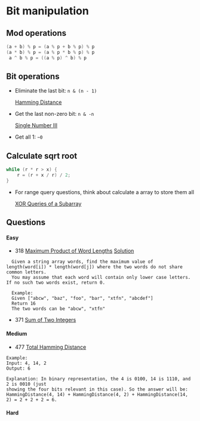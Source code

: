 # Bit manipulation

## Mod operations

```java
(a + b) % p = (a % p + b % p) % p
(a * b) % p = (a % p * b % p) % p
 a ^ b % p = ((a % p) ^ b) % p
```

## Bit operations

- Eliminate the last bit: `n & (n - 1)`

  [Hamming Distance](https://discuss.leetcode.com/topic/72317/java-solution)

- Get the last non-zero bit: `n & -n`

  [Single Number III](https://leetcode.com/problems/single-number-iii/description/)
- Get all 1: `~0`

## Calculate sqrt root

```java
while (r * r > x) {
    r = (r + x / r) / 2;
}
```

- For range query questions, think about calculate a array to store them all

  [XOR Queries of a Subarray](https://leetcode.com/problems/xor-queries-of-a-subarray/)

## Questions

#### Easy 
- 318 [Maximum Product of Word Lengths](https://leetcode.com/problems/maximum-product-of-word-lengths) [Solution](https://github.com/jiguan/LeetCode/blob/master/test/com/leetcode/bit/MaximumProductofWordLengths.java)
```  
  Given a string array words, find the maximum value of length(word[i]) * length(word[j]) where the two words do not share common letters. 
  You may assume that each word will contain only lower case letters. If no such two words exist, return 0.
  
  Example:
  Given ["abcw", "baz", "foo", "bar", "xtfn", "abcdef"]
  Return 16
  The two words can be "abcw", "xtfn"
```

 - 371 [Sum of Two Integers](https://leetcode.com/problems/sum-of-two-integers/description/)
#### Medium
 - 477 [Total Hamming Distance](https://leetcode.com/problems/total-hamming-distance/discuss/)
```
Example:
Input: 4, 14, 2
Output: 6

Explanation: In binary representation, the 4 is 0100, 14 is 1110, and 2 is 0010 (just
showing the four bits relevant in this case). So the answer will be:
HammingDistance(4, 14) + HammingDistance(4, 2) + HammingDistance(14, 2) = 2 + 2 + 2 = 6.
```
#### Hard
  
